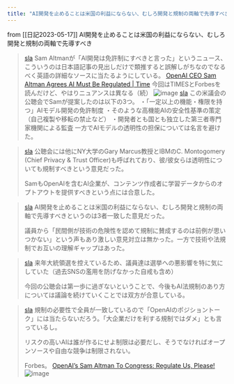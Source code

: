 ```yaml
---
title: "AI開発を止めることは米国の利益にならない、むしろ開発と規制の両軸で先導すべき"
---
```


from [[日記2023-05-17]]
AI開発を止めることは米国の利益にならない、むしろ開発と規制の両軸で先導すべき
> [sla](https://twitter.com/sla/status/1658692674545930240) Sam Altmanが「AI開発は免許制にすべきと言った」というニュース、こういうのは日本語記事の見出しだけで類推すると誤解しがちなのでなるべく英語の詳細なソースに当たるようにしている。
>  [OpenAI CEO Sam Altman Agrees AI Must Be Regulated | Time](https://time.com/6280372/sam-altman-chatgpt-regulate-ai/)
>  今回はTIMESとForbesを読んだけど、やはりニュアンスは異なる（続）
>  ![image](https://pbs.twimg.com/card_img/1658606261154512896/OvOXqk1b?format=jpg&name=medium#.png)
> [sla](https://twitter.com/sla/status/1658692679184830464) この米議会の公聴会でSamが提案したのは以下の3つ。
>  ・「一定以上の機能・権限を持つ」AIモデル開発の免許制度
>  ・そのような高機能AIの安全性基準の策定（自己複製や移転の禁止など）
>  ・開発者とも国とも独立した第三者専門家機関による監査
>  一方でAIモデルの透明性の担保については名言を避けた。

> [sla](https://twitter.com/sla/status/1658692682179571715) 公聴会には他にNY大学のGary Marcus教授とIBMのC. Montogomery (Chief Privacy & Trust Officer)も呼ばれており、彼/彼女らは透明性についても規制すべきという意見だった。
>
>  SamもOpenAIを含むAI企業が、コンテンツ作成者に学習データからのオプトアウトを提供すべきという点には合意した。

> [sla](https://twitter.com/sla/status/1658692684666789888) AI開発を止めることは米国の利益にならない、むしろ開発と規制の両軸で先導すべきというのは3者一致した意見だった。
>
>  議員から「民間側が技術の危険性を認めて規制に賛成するのは前例が思いつかない」という声もあり激しい意見対立は無かった。一方で技術や法規制でお互いの理解ギャップはあった。

> [sla](https://twitter.com/sla/status/1658692686780702721) 来年大統領選を控えているため、議員達は選挙への悪影響を特に気にしていた（過去SNSの濫用を防げなかった自戒も含め）
>
>  今回の公聴会は第一歩に過ぎないということで、今後もAI法規制のあり方については議論を続けていくことでは双方が合意している。

> [sla](https://twitter.com/sla/status/1658692689058238464) 規制の必要性で全員が一致しているので「OpenAIのポジショントーク」には当たらないだろう。「大企業だけを利する規制ではダメ」とも言っているし。
>
>  リスクの高いAIは誰が作るにせよ制限は必要だし、そうでなければオープンソースや自由な競争は制限されない。
>
>  Forbes。
>  [OpenAI’s Sam Altman To Congress: Regulate Us, Please!](https://www.forbes.com/sites/craigsmith/2023/05/16/openais-sam-altman-to-congress-regulate-us-please/?sh=3d1096994129)
>  ![image](https://pbs.twimg.com/card_img/1658691302912061440/lo0M2aat?format=jpg&name=medium#.png)


